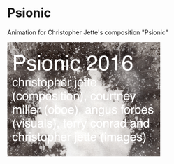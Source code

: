 # Psionic
Animation for Christopher Jette's composition "Psionic"

<img src="splash.png" width="350"/>
